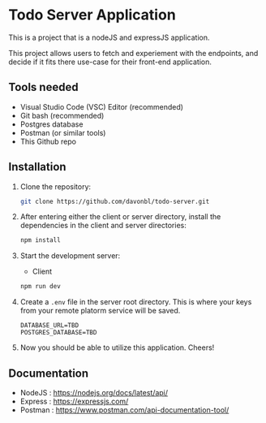 # Todo Server Application

This is a project that is a nodeJS and expressJS application.

This project allows users to fetch and experiement with the endpoints, and decide if it fits there use-case for their front-end application.

## Tools needed
- Visual Studio Code (VSC) Editor (recommended)
- Git bash (recommended)
- Postgres database
- Postman (or similar tools)
- This Github repo

## Installation

1. Clone the repository:

    ```bash
    git clone https://github.com/davonbl/todo-server.git
    ```

2. After entering either the client or server directory, install the dependencies in the client and server directories:

    ```bash
    npm install
    ```

3. Start the development server:
    - Client
    ```bash
    npm run dev
    ```

4. Create a `.env` file in the server root directory. This is where your keys from your remote platorm service will be saved.

    ```
    DATABASE_URL=TBD
    POSTGRES_DATABASE=TBD
     ```
4. Now you should be able to utilize this application. Cheers!
## Documentation

- NodeJS :  https://nodejs.org/docs/latest/api/
- Express : https://expressjs.com/
- Postman : https://www.postman.com/api-documentation-tool/
